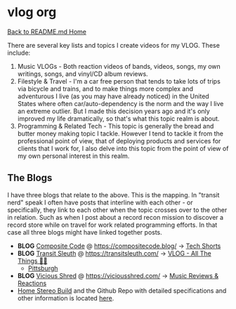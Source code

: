 # vlog org

[Back to README.md Home](README.md)

There are several key lists and topics I create videos for my VLOG. These include:

1. Music VLOGs - Both reaction videos of bands, videos, songs, my own writings, songs, and vinyl/CD album reviews.
2. Filestyle & Travel - I'm a car free person that tends to take lots of trips via bicycle and trains, and to make things more complex and adventurous I live (as you may have already noticed) in the United States where often car/auto-dependency is the norm and the way I live an extreme outlier. But I made this decision years ago and it's only improved my life dramatically, so that's what this topic realm is about.
3. Programming & Related Tech - This topic is generally the bread and butter money making topic I tackle. However I tend to tackle it from the professional point of view, that of deploying products and services for clients that I work for, I also delve into this topic from the point of view of my own personal interest in this realm.

## The Blogs

I have three blogs that relate to the above. This is the mapping. In "transit nerd" speak I often have posts that interline with each other - or specifically, they link to each other when the topic crosses over to the other in relation. Such as when I post about a record recon mission to discover a record store while on travel for work related programming efforts. In that case all three blogs might have linked together posts.

* **BLOG** [Composite Code](https://compositecode.blog/) @ https://compositecode.blog/ -> [Tech Shorts](https://www.youtube.com/playlist?list=PL4f75Y6Ce5ssHFL69TBVAdh0FO2wjdg3i)
* **BLOG** [Transit Sleuth](https://transitsleuth.com/) @ https://transitsleuth.com/ -> [VLOG - All The Things 🤘🏻](https://www.youtube.com/playlist?list=PL4f75Y6Ce5sur4DPb51iYAmzIoNEV2g7_)
  * [Pittsburgh](https://www.youtube.com/playlist?list=PL4f75Y6Ce5ssKiMeqg-Y3V8ljW4shzThQ)
* **BLOG** [Vicious Shred](https://viciousshred.com/) @ https://viciousshred.com/ -> [Music Reviews & Reactions](https://www.youtube.com/playlist?list=PL4f75Y6Ce5stuRO-A1xAJcEBPkXe0IJtI)
 * [Home Stereo Build](https://www.youtube.com/playlist?list=PL4f75Y6Ce5svAB2NshWX8SawnSfHXGxIu) and the Github Repo with detailed specifications and other information is located [here](https://adron.github.io/stereo-build/).
